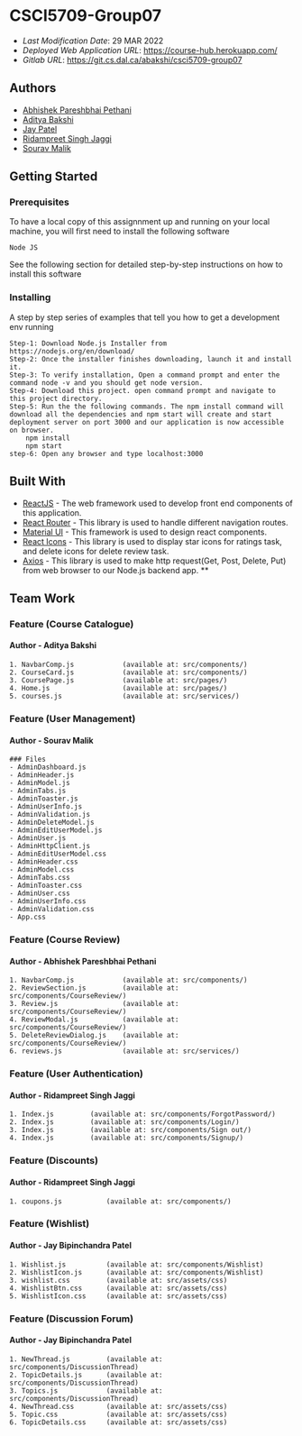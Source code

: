 # CSCI5709-Group07

* *Last Modification Date*: 29 MAR 2022
* *Deployed Web Application URL*: <https://course-hub.herokuapp.com/>
* *Gitlab URL*: <https://git.cs.dal.ca/abakshi/csci5709-group07>

## Authors

* [Abhishek Pareshbhai Pethani](ab823206@dal.ca)
* [Aditya Bakshi](aditya.bakshi@dal.ca)
* [Jay Patel](jy439129@dal.ca)
* [Ridampreet Singh Jaggi](rd285404@dal.ca)
* [Sourav Malik](sr343164@dal.ca)


## Getting Started

### Prerequisites

To have a local copy of this assignnment up and running on your local machine, you will first need to install the following software

```
Node JS
```

See the following section for detailed step-by-step instructions on how to install this software 

### Installing

A step by step series of examples that tell you how to get a development env running

```
Step-1: Download Node.js Installer from https://nodejs.org/en/download/
Step-2: Once the installer finishes downloading, launch it and install it.
Step-3: To verify installation, Open a command prompt and enter the command node -v and you should get node version.
Step-4: Download this project. open command prompt and navigate to this project directory.
Step-5: Run the the following commands. The npm install command will download all the dependencies and npm start will create and start deployment server on port 3000 and our application is now accessible on browser.
    npm install
    npm start
step-6: Open any browser and type localhost:3000 
```

## Built With

* [ReactJS](https://reactjs.org/docs/getting-started.html) - The web framework used to develop front end components of this application.
* [React Router](https://v5.reactrouter.com/web/guides/quick-start) - This library is used to handle different navigation routes.
* [Material UI](https://mui.com/getting-started/installation/) - This framework is used to design react components.
* [React Icons](https://mui.com/components/icons/) - This library is used to display star icons for ratings task, and delete icons for delete review task.
* [Axios](https://axios-http.com/docs/intro) - This library is used to make http request(Get, Post, Delete, Put) from web browser to our Node.js backend app.
**

## Team Work

### Feature (Course Catalogue)
#### Author - Aditya Bakshi
```
1. NavbarComp.js    		(available at: src/components/)
2. CourseCard.js    		(available at: src/components/)
3. CoursePage.js        	(available at: src/pages/)
4. Home.js   		        (available at: src/pages/)
5. courses.js               (available at: src/services/)
```


### Feature (User Management)
#### Author - Sourav Malik
```
### Files
- AdminDashboard.js
- AdminHeader.js
- AdminModel.js
- AdminTabs.js
- AdminToaster.js
- AdminUserInfo.js
- AdminValidation.js
- AdminDeleteModel.js
- AdminEditUserModel.js
- AdminUser.js
- AdminHttpClient.js
- AdminEditUserModel.css
- AdminHeader.css
- AdminModel.css
- AdminTabs.css
- AdminToaster.css
- AdminUser.css
- AdminUserInfo.css
- AdminValidation.css
- App.css
```


### Feature (Course Review)
#### Author - Abhishek Pareshbhai Pethani
```
1. NavbarComp.js    		(available at: src/components/)
2. ReviewSection.js 		(available at: src/components/CourseReview/)
3. Review.js        		(available at: src/components/CourseReview/)
4. ReviewModal.js   		(available at: src/components/CourseReview/)
5. DeleteReviewDialog.js	(available at: src/components/CourseReview/)
6. reviews.js        		(available at: src/services/)
```


### Feature (User Authentication)
#### Author - Ridampreet Singh Jaggi
```
1. Index.js    		(available at: src/components/ForgotPassword/)
2. Index.js 		(available at: src/components/Login/)
3. Index.js        	(available at: src/components/Sign out/)
4. Index.js   		(available at: src/components/Signup/)
```

### Feature (Discounts)
#### Author - Ridampreet Singh Jaggi
```
1. coupons.js    		(available at: src/components/)
```

### Feature (Wishlist)
#### Author - Jay Bipinchandra Patel
```
1. Wishlist.js          (available at: src/components/Wishlist)
2. WishlistIcon.js      (available at: src/components/Wishlist)
3. wishlist.css         (available at: src/assets/css)
4. WishlistBtn.css      (available at: src/assets/css)
5. WishlistIcon.css     (available at: src/assets/css)
```

### Feature (Discussion Forum)
#### Author - Jay Bipinchandra Patel
```
1. NewThread.js         (available at: src/components/DiscussionThread)
2. TopicDetails.js      (available at: src/components/DiscussionThread)
3. Topics.js            (available at: src/components/DiscussionThread)
4. NewThread.css        (available at: src/assets/css)
5. Topic.css            (available at: src/assets/css)
6. TopicDetails.css     (available at: src/assets/css)
```
